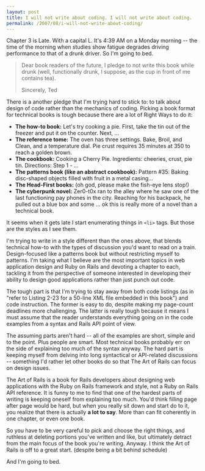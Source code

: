 ```yaml
---
layout: post
title: I will not write about coding. I will not write about coding.
permalink: /2007/08/i-will-not-write-about-coding/
---
```


Chapter 3 is Late. With a capital L. It's 4:39 AM on a Monday morning -- the
time of the morning when studies show fatigue degrades driving performance to
that of a drunk driver. So I'm going to bed.

> Dear book readers of the future, I pledge to not write this book while drunk
> (well, functionally drunk, I suppose, as the cup in front of me contains tea).
>
> Sincerely, Ted

There is a another pledge that I'm trying hard to stick to: to
talk about design of code rather than the mechanics of coding. Picking a book
format for technical books is tough because there are a lot of Right Ways to do
it:

*   **The how-to book:** Let's try cooking a pie. First, take the tin out of the freezer and put it on the counter. Next, ...
*   **The reference tome:** The oven has three settings. Bake, Broil, and Clean, and a temperature dial. Pie crust requires 35 minutes at 350 to reach a golden brown.
*   **The cookbook:** Cooking a Cherry Pie. Ingredients: cheeries, crust, pie tin. Directions: Step 1 - ...
*   **The patterns book (like an abstract cookbook):** Pattern #35: Baking disc-shaped objects filled with fruit in a metal casing...
*   **The Head-First books:** (oh god, please make the fish-eye lens stop!)
*   **The cyberpunk novel:** Zer0-t0x ran to the alley where he saw one of the last functioning pay phones in the city. Reaching for his backpack, he pulled out a blue box and some ... ok this is really more of a novel than a technical book.

It seems when it gets late I start enumerating things in `<li>` tags. But those
are the styles as I see them.

I'm trying to write in a style different than the ones above, that blends
technical how-to with the types of discussion you'd want to read on a train.
Design-focused like a patterns book but without restricting myself to patterns.
I'm taking what I believe are the most important topics in web application
design and Ruby on Rails and devoting a chapter to each, tackling it from the
perspective of someone interested in developing their ability to design good
applications rather than just punch out code.

The tough part is that I'm trying to stay away from both code listings (as in
"refer to Listing 2-23 for a 50-line XML file embedded in this book") and code
instruction. The former is easy to do, despite making my page-count deadlines
more challenging. The latter is really tough because it means I must assume
that the reader understands everything going on in the code examples from a
syntax and Rails API point of view.

The assuming parts aren't hard -- all of the examples are short, simple and to
the point. Plus people are smart. Most technical books probably err on the
side of explaining too much of the syntax anyway. The hard part is keeping
myself from delving into long syntactical or API-related discussions --
something I'd rather let other books do so that The Art of Rails can focus on
design issues.

The Art of Rails is a book for Rails developers about designing web
applications with the Ruby on Rails framework and style, not a Ruby on Rails
API reference. It is funny to me to find that one of the hardest parts of
writing is keeping oneself from explaining too much. You'd think filling page
after page would be hard, but when you really sit down and start do to it, you
realize that there is actually **a lot to say**. More than can fit coherently in
one chapter, or even one book.

So you have to be very careful to pick and choose the right things, and
ruthless at deleting portions you've written and like, but ultimately detract
from the main focus of the book you're writing.  Anyway. I think the Art of
Rails is off to a great start. (despite being a bit behind schedule)

And I'm going to bed.
